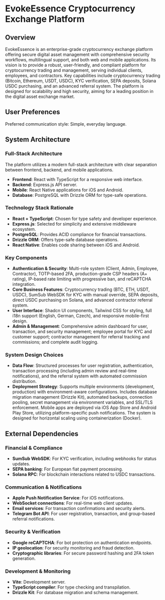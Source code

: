 # EvokeEssence Cryptocurrency Exchange Platform

## Overview
EvokeEssence is an enterprise-grade cryptocurrency exchange platform offering secure digital asset management with comprehensive security workflows, multilingual support, and both web and mobile applications. Its vision is to provide a robust, user-friendly, and compliant platform for cryptocurrency trading and management, serving individual clients, employees, and contractors. Key capabilities include cryptocurrency trading (Bitcoin, Ethereum, USDT, USDC), KYC verification, SEPA deposits, Solana USDC purchasing, and an advanced referral system. The platform is designed for scalability and high security, aiming for a leading position in the digital asset exchange market.

## User Preferences
Preferred communication style: Simple, everyday language.

## System Architecture

### Full-Stack Architecture
The platform utilizes a modern full-stack architecture with clear separation between frontend, backend, and mobile applications.
- **Frontend**: React with TypeScript for a responsive web interface.
- **Backend**: Express.js API server.
- **Mobile**: React Native applications for iOS and Android.
- **Database**: PostgreSQL with Drizzle ORM for type-safe operations.

### Technology Stack Rationale
- **React + TypeScript**: Chosen for type safety and developer experience.
- **Express.js**: Selected for simplicity and extensive middleware ecosystem.
- **PostgreSQL**: Provides ACID compliance for financial transactions.
- **Drizzle ORM**: Offers type-safe database operations.
- **React Native**: Enables code sharing between iOS and Android.

### Key Components
- **Authentication & Security**: Multi-role system (Client, Admin, Employee, Contractor), TOTP-based 2FA, production-grade CSP headers (A+ rating), IP-based rate limiting with progressive ban, and reCAPTCHA integration.
- **Core Business Features**: Cryptocurrency trading (BTC, ETH, USDT, USDC), SumSub WebSDK for KYC with manual override, SEPA deposits, direct USDC purchasing on Solana, and advanced contractor referral system.
- **User Interface**: Shadcn UI components, Tailwind CSS for styling, full i18n support (English, German, Czech), and responsive mobile-first design.
- **Admin & Management**: Comprehensive admin dashboard for user, transaction, and security management; employee portal for KYC and customer support; contractor management for referral tracking and commissions; and complete audit logging.

### System Design Choices
- **Data Flow**: Structured processes for user registration, authentication, transaction processing (including admin review and real-time notifications), and the referral system with automated commission distribution.
- **Deployment Strategy**: Supports multiple environments (development, production) with environment-aware configurations. Includes database migration management (Drizzle Kit), automated backups, connection pooling, secret management via environment variables, and SSL/TLS enforcement. Mobile apps are deployed via iOS App Store and Android Play Store, utilizing platform-specific push notifications. The system is designed for horizontal scaling using containerization (Docker).

## External Dependencies

### Financial & Compliance
- **SumSub WebSDK**: For KYC verification, including webhooks for status updates.
- **SEPA banking**: For European fiat payment processing.
- **Solana RPC**: For blockchain interactions related to USDC transactions.

### Communication & Notifications
- **Apple Push Notification Service**: For iOS notifications.
- **WebSocket connections**: For real-time web client updates.
- **Email services**: For transaction confirmations and security alerts.
- **Telegram Bot API**: For user registration, transaction, and group-based referral notifications.

### Security & Verification
- **Google reCAPTCHA**: For bot protection on authentication endpoints.
- **IP geolocation**: For security monitoring and fraud detection.
- **Cryptographic libraries**: For secure password hashing and 2FA token generation.

### Development & Monitoring
- **Vite**: Development server.
- **TypeScript compiler**: For type checking and transpilation.
- **Drizzle Kit**: For database migration and schema management.